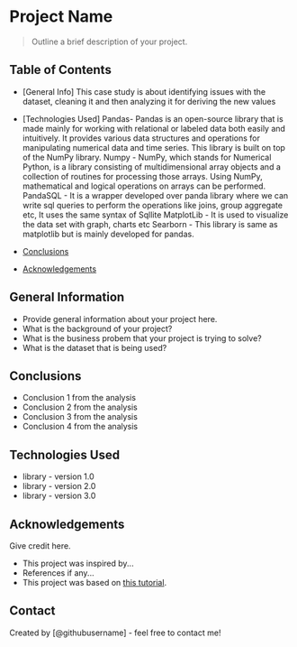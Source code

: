 # Project Name
> Outline a brief description of your project.


## Table of Contents
* [General Info]
  This case study is about identifying issues with the dataset, cleaning it and then analyzing it for deriving the new values
* [Technologies Used]
   Pandas-  Pandas is an open-source library that is made mainly for working with relational or labeled data both easily and intuitively. It provides various data structures and operations for manipulating numerical data and time series. This library is built on top of the NumPy library.
  Numpy - NumPy, which stands for Numerical Python, is a library consisting of multidimensional array objects and a collection of routines for processing those arrays. Using NumPy, mathematical and logical operations on arrays can be performed.
  PandaSQL - It is a wrapper developed over panda library where we can write sql queries to perform the operations like joins, group aggregate etc, It uses the same syntax of Sqllite
  MatplotLib - It is used to visualize the data set with graph, charts etc
  Searborn - This library is same as matplotlib but is mainly developed for pandas.

* [Conclusions](#conclusions)
* [Acknowledgements](#acknowledgements)

<!-- You can include any other section that is pertinent to your problem -->

## General Information
- Provide general information about your project here.
- What is the background of your project?
- What is the business probem that your project is trying to solve?
- What is the dataset that is being used?

<!-- You don't have to answer all the questions - just the ones relevant to your project. -->

## Conclusions
- Conclusion 1 from the analysis
- Conclusion 2 from the analysis
- Conclusion 3 from the analysis
- Conclusion 4 from the analysis

<!-- You don't have to answer all the questions - just the ones relevant to your project. -->


## Technologies Used
- library - version 1.0
- library - version 2.0
- library - version 3.0

<!-- As the libraries versions keep on changing, it is recommended to mention the version of library used in this project -->

## Acknowledgements
Give credit here.
- This project was inspired by...
- References if any...
- This project was based on [this tutorial](https://www.example.com).


## Contact
Created by [@githubusername] - feel free to contact me!


<!-- Optional -->
<!-- ## License -->
<!-- This project is open source and available under the [... License](). -->

<!-- You don't have to include all sections - just the one's relevant to your project -->
